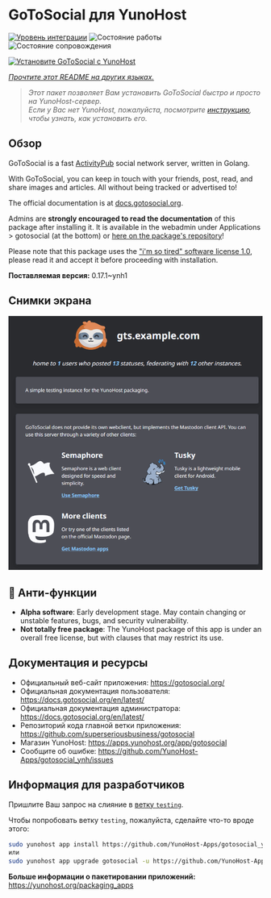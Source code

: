 <!--
Важно: этот README был автоматически сгенерирован <https://github.com/YunoHost/apps/tree/master/tools/readme_generator>
Он НЕ ДОЛЖЕН редактироваться вручную.
-->

# GoToSocial для YunoHost

[![Уровень интеграции](https://dash.yunohost.org/integration/gotosocial.svg)](https://ci-apps.yunohost.org/ci/apps/gotosocial/) ![Состояние работы](https://ci-apps.yunohost.org/ci/badges/gotosocial.status.svg) ![Состояние сопровождения](https://ci-apps.yunohost.org/ci/badges/gotosocial.maintain.svg)

[![Установите GoToSocial с YunoHost](https://install-app.yunohost.org/install-with-yunohost.svg)](https://install-app.yunohost.org/?app=gotosocial)

*[Прочтите этот README на других языках.](./ALL_README.md)*

> *Этот пакет позволяет Вам установить GoToSocial быстро и просто на YunoHost-сервер.*  
> *Если у Вас нет YunoHost, пожалуйста, посмотрите [инструкцию](https://yunohost.org/install), чтобы узнать, как установить его.*

## Обзор

GoToSocial is a fast [ActivityPub](https://activitypub.rocks/) social network server, written in Golang.

With GoToSocial, you can keep in touch with your friends, post, read, and share images and articles. All without being tracked or advertised to!

The official documentation is at [docs.gotosocial.org](https://docs.gotosocial.org).  

Admins are **strongly encouraged to read the documentation** of this package after installing it. It is available in the webadmin under Applications > gotosocial (at the bottom) or [here on the package's repository](https://github.com/YunoHost-Apps/gotosocial_ynh/blob/master/doc/ADMIN.md)!

Please note that this package uses the ["i'm so tired" software license 1.0](https://github.com/YunoHost-Apps/gotosocial_ynh/blob/master/LICENSE), please read it and accept it before proceeding with installation.


**Поставляемая версия:** 0.17.1~ynh1

## Снимки экрана

![Снимок экрана GoToSocial](./doc/screenshots/screenshot.png)

## :red_circle: Анти-функции

- **Alpha software**: Early development stage. May contain changing or unstable features, bugs, and security vulnerability.
- **Not totally free package**: The YunoHost package of this app is under an overall free license, but with clauses that may restrict its use.

## Документация и ресурсы

- Официальный веб-сайт приложения: <https://gotosocial.org/>
- Официальная документация пользователя: <https://docs.gotosocial.org/en/latest/>
- Официальная документация администратора: <https://docs.gotosocial.org/en/latest/>
- Репозиторий кода главной ветки приложения: <https://github.com/superseriousbusiness/gotosocial>
- Магазин YunoHost: <https://apps.yunohost.org/app/gotosocial>
- Сообщите об ошибке: <https://github.com/YunoHost-Apps/gotosocial_ynh/issues>

## Информация для разработчиков

Пришлите Ваш запрос на слияние в [ветку `testing`](https://github.com/YunoHost-Apps/gotosocial_ynh/tree/testing).

Чтобы попробовать ветку `testing`, пожалуйста, сделайте что-то вроде этого:

```bash
sudo yunohost app install https://github.com/YunoHost-Apps/gotosocial_ynh/tree/testing --debug
или
sudo yunohost app upgrade gotosocial -u https://github.com/YunoHost-Apps/gotosocial_ynh/tree/testing --debug
```

**Больше информации о пакетировании приложений:** <https://yunohost.org/packaging_apps>
